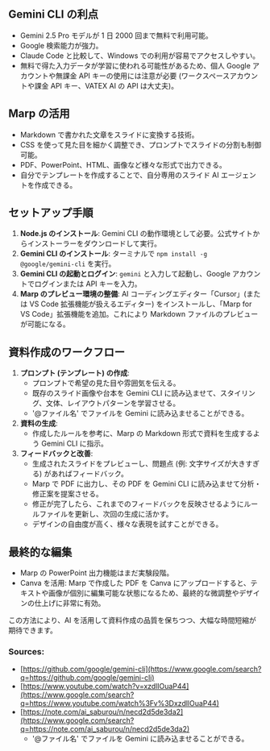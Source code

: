 ## Gemini CLI の利点
 - Gemini 2.5 Pro モデルが 1 日 2000 回まで無料で利用可能。
 - Google 検索能力が強力。
 - Claude Code と比較して、Windows での利用が容易でアクセスしやすい。
 - 無料で得た入力データが学習に使われる可能性があるため、個人 Google アカウントや無課金 API キーの使用には注意が必要 (ワークスペースアカウントや課金 API キー、VATEX AI の API は大丈夫)。

## Marp の活用
 - Markdown で書かれた文章をスライドに変換する技術。
 - CSS を使って見た目を細かく調整でき、プロンプトでスライドの分割も制御可能。
 - PDF、PowerPoint、HTML、画像など様々な形式で出力できる。
 - 自分でテンプレートを作成することで、自分専用のスライド AI エージェントを作成できる。

## セットアップ手順
1. **Node.js のインストール**: Gemini CLI の動作環境として必要。公式サイトからインストーラーをダウンロードして実行。
2. **Gemini CLI のインストール**: ターミナルで `npm install -g @google/gemini-cli` を実行。
3. **Gemini CLI の起動とログイン**: `gemini` と入力して起動し、Google アカウントでログインまたは API キーを入力。
4. **Marp のプレビュー環境の整備**: AI コーディングエディター「Cursor」(または VS Code 拡張機能が扱えるエディター) をインストールし、「Marp for VS Code」拡張機能を追加。これにより Markdown ファイルのプレビューが可能になる。

## 資料作成のワークフロー
1. **プロンプト (テンプレート) の作成**:
   - プロンプトで希望の見た目や雰囲気を伝える。
   - 既存のスライド画像や台本を Gemini CLI に読み込ませて、スタイリング、文体、レイアウトパターンを学習させる。
   - '@ファイル名' でファイルを Gemini に読み込ませることができる。
2. **資料の生成**:
   - 作成したルールを参考に、Marp の Markdown 形式で資料を生成するよう Gemini CLI に指示。
3. **フィードバックと改善**:
   - 生成されたスライドをプレビューし、問題点 (例: 文字サイズが大きすぎる) があればフィードバック。
   - Marp で PDF に出力し、その PDF を Gemini CLI に読み込ませて分析・修正案を提案させる。
   - 修正が完了したら、これまでのフィードバックを反映させるようにルールファイルを更新し、次回の生成に活かす。
   - デザインの自由度が高く、様々な表現を試すことができる。

## 最終的な編集
 - Marp の PowerPoint 出力機能はまだ実験段階。
 - Canva を活用: Marp で作成した PDF を Canva にアップロードすると、テキストや画像が個別に編集可能な状態になるため、最終的な微調整やデザインの仕上げに非常に有効。

この方法により、AI を活用して資料作成の品質を保ちつつ、大幅な時間短縮が期待できます。

### Sources:
 - [https://github.com/google/gemini-cli](https://www.google.com/search?q=https://github.com/google/gemini-cli)
 - [https://www.youtube.com/watch?v=xzdllOuaP44](https://www.google.com/search?q=https://www.youtube.com/watch%3Fv%3DxzdllOuaP44)
 - [https://note.com/ai_saburou/n/necd2d5de3da2](https://www.google.com/search?q=https://note.com/ai_saburou/n/necd2d5de3da2)
    - '@ファイル名' でファイルを Gemini に読み込ませることができる。
